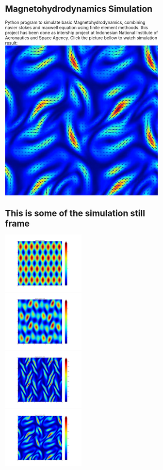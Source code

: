 # Magnetohydrodynamics Simulation
Python program to simulate basic Magnetohydrodynamics, combining navier stokes and maxwell equation using finite element methoods. this project has been done as intership project at Indonesian National Institute of Aeronautics and Space Agency.
Click the picture bellow to watch simulation result:
[![Mandelbrot Video](https://github.com/Schildsladder/Magnetohydrodynamics/blob/master/pictures/MHD.jpg)](https://www.youtube.com/watch?v=Nnf4BVqTEVM "Magnetohydrodynamics Simulation")

# This is some of the simulation still frame
<img src="https://github.com/Schildsladder/Magnetohydrodynamics/blob/master/pictures/B%202%20.png" width="50%">
                                                                                                          
<img src="https://github.com/Schildsladder/Magnetohydrodynamics/blob/master/pictures/B%2029%20.png" width="50%">
                                                                                                          
<img src="https://github.com/Schildsladder/Magnetohydrodynamics/blob/master/pictures/B%2093%20.png" width="50%">
                                                                                                          
<img src="https://github.com/Schildsladder/Magnetohydrodynamics/blob/master/pictures/B%20217%20.png" width="50%">

